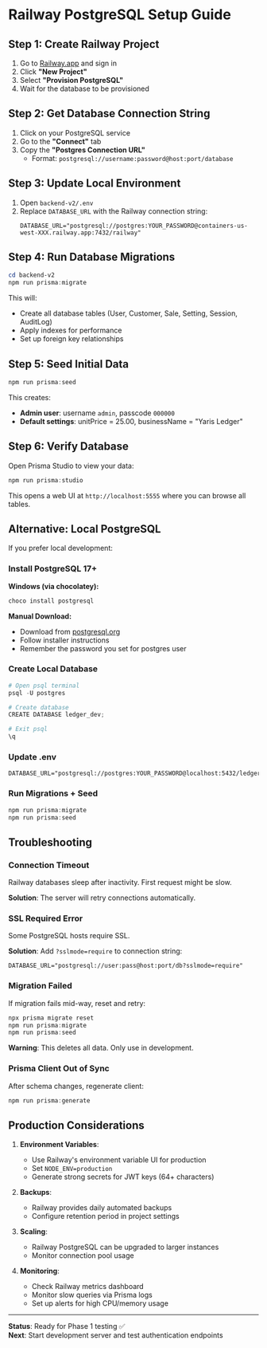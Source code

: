 # Railway PostgreSQL Setup Guide

## Step 1: Create Railway Project

1. Go to [Railway.app](https://railway.app/) and sign in
2. Click **"New Project"**
3. Select **"Provision PostgreSQL"**
4. Wait for the database to be provisioned

## Step 2: Get Database Connection String

1. Click on your PostgreSQL service
2. Go to the **"Connect"** tab
3. Copy the **"Postgres Connection URL"**
   - Format: `postgresql://username:password@host:port/database`

## Step 3: Update Local Environment

1. Open `backend-v2/.env`
2. Replace `DATABASE_URL` with the Railway connection string:
   ```
   DATABASE_URL="postgresql://postgres:YOUR_PASSWORD@containers-us-west-XXX.railway.app:7432/railway"
   ```

## Step 4: Run Database Migrations

```powershell
cd backend-v2
npm run prisma:migrate
```

This will:
- Create all database tables (User, Customer, Sale, Setting, Session, AuditLog)
- Apply indexes for performance
- Set up foreign key relationships

## Step 5: Seed Initial Data

```powershell
npm run prisma:seed
```

This creates:
- **Admin user**: username `admin`, passcode `000000`
- **Default settings**: unitPrice = 25.00, businessName = "Yaris Ledger"

## Step 6: Verify Database

Open Prisma Studio to view your data:

```powershell
npm run prisma:studio
```

This opens a web UI at `http://localhost:5555` where you can browse all tables.

## Alternative: Local PostgreSQL

If you prefer local development:

### Install PostgreSQL 17+

**Windows (via chocolatey):**
```powershell
choco install postgresql
```

**Manual Download:**
- Download from [postgresql.org](https://www.postgresql.org/download/windows/)
- Follow installer instructions
- Remember the password you set for postgres user

### Create Local Database

```powershell
# Open psql terminal
psql -U postgres

# Create database
CREATE DATABASE ledger_dev;

# Exit psql
\q
```

### Update .env

```
DATABASE_URL="postgresql://postgres:YOUR_PASSWORD@localhost:5432/ledger_dev"
```

### Run Migrations + Seed

```powershell
npm run prisma:migrate
npm run prisma:seed
```

## Troubleshooting

### Connection Timeout

Railway databases sleep after inactivity. First request might be slow.

**Solution**: The server will retry connections automatically.

### SSL Required Error

Some PostgreSQL hosts require SSL.

**Solution**: Add `?sslmode=require` to connection string:
```
DATABASE_URL="postgresql://user:pass@host:port/db?sslmode=require"
```

### Migration Failed

If migration fails mid-way, reset and retry:

```powershell
npx prisma migrate reset
npm run prisma:migrate
npm run prisma:seed
```

**Warning**: This deletes all data. Only use in development.

### Prisma Client Out of Sync

After schema changes, regenerate client:

```powershell
npm run prisma:generate
```

## Production Considerations

1. **Environment Variables**:
   - Use Railway's environment variable UI for production
   - Set `NODE_ENV=production`
   - Generate strong secrets for JWT keys (64+ characters)

2. **Backups**:
   - Railway provides daily automated backups
   - Configure retention period in project settings

3. **Scaling**:
   - Railway PostgreSQL can be upgraded to larger instances
   - Monitor connection pool usage

4. **Monitoring**:
   - Check Railway metrics dashboard
   - Monitor slow queries via Prisma logs
   - Set up alerts for high CPU/memory usage

---

**Status**: Ready for Phase 1 testing ✅  
**Next**: Start development server and test authentication endpoints
